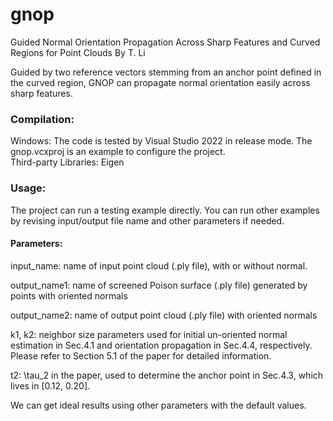 # gnop
Guided Normal Orientation Propagation Across Sharp Features and Curved Regions for Point Clouds
By T. Li

Guided by two reference vectors stemming from an anchor point defined in the curved region, GNOP can propagate normal orientation easily across sharp features.   

### Compilation:
Windows: The code is tested by Visual Studio 2022 in release mode. The gnop.vcxproj is an example to configure the project.  
Third-party Libraries: Eigen

### Usage:
The project can run a testing example directly. You can run other examples by revising input/output file name and other parameters if needed.

#### Parameters:
input_name: name of input point cloud (.ply file), with or without normal.

output_name1: name of screened Poison surface (.ply file) generated by points with oriented normals

output_name2: name of output point cloud (.ply file) with oriented normals

k1, k2: neighbor size parameters used for initial un-oriented normal estimation in Sec.4.1 and orientation propagation in Sec.4.4, respectively. Please refer to Section 5.1 of the paper for detailed information.

t2: \tau_2 in the paper, used to determine the anchor point in Sec.4.3, which lives in [0.12, 0.20].


We can get ideal results using other parameters with the default values.
